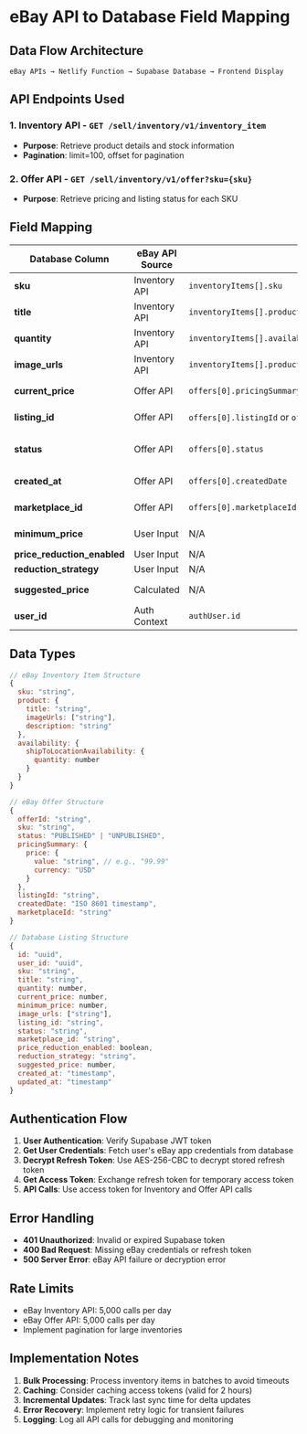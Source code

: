 # eBay API to Database Field Mapping

## Data Flow Architecture

```
eBay APIs → Netlify Function → Supabase Database → Frontend Display
```

## API Endpoints Used

### 1. **Inventory API** - `GET /sell/inventory/v1/inventory_item`
- **Purpose**: Retrieve product details and stock information
- **Pagination**: limit=100, offset for pagination

### 2. **Offer API** - `GET /sell/inventory/v1/offer?sku={sku}`
- **Purpose**: Retrieve pricing and listing status for each SKU

## Field Mapping

| Database Column | eBay API Source | API Field Path | Notes |
|-----------------|-----------------|----------------|-------|
| **sku** | Inventory API | `inventoryItems[].sku` | Unique identifier |
| **title** | Inventory API | `inventoryItems[].product.title` | Product name |
| **quantity** | Inventory API | `inventoryItems[].availability.shipToLocationAvailability.quantity` | Available stock |
| **image_urls** | Inventory API | `inventoryItems[].product.imageUrls[]` | Array of image URLs |
| **current_price** | Offer API | `offers[0].pricingSummary.price.value` | Current listing price |
| **listing_id** | Offer API | `offers[0].listingId` or `offers[0].offerId` | eBay listing identifier |
| **status** | Offer API | `offers[0].status` | PUBLISHED, UNPUBLISHED, etc. |
| **created_at** | Offer API | `offers[0].createdDate` | Listing creation date |
| **marketplace_id** | Offer API | `offers[0].marketplaceId` | EBAY_US, EBAY_UK, etc. |
| **minimum_price** | User Input | N/A | Set by user in app |
| **price_reduction_enabled** | User Input | N/A | Toggle in app |
| **reduction_strategy** | User Input | N/A | Selected in app |
| **suggested_price** | Calculated | N/A | Based on strategy |
| **user_id** | Auth Context | `authUser.id` | From Supabase auth |

## Data Types

```javascript
// eBay Inventory Item Structure
{
  sku: "string",
  product: {
    title: "string",
    imageUrls: ["string"],
    description: "string"
  },
  availability: {
    shipToLocationAvailability: {
      quantity: number
    }
  }
}

// eBay Offer Structure
{
  offerId: "string",
  sku: "string",
  status: "PUBLISHED" | "UNPUBLISHED",
  pricingSummary: {
    price: {
      value: "string", // e.g., "99.99"
      currency: "USD"
    }
  },
  listingId: "string",
  createdDate: "ISO 8601 timestamp",
  marketplaceId: "string"
}

// Database Listing Structure
{
  id: "uuid",
  user_id: "uuid",
  sku: "string",
  title: "string",
  quantity: number,
  current_price: number,
  minimum_price: number,
  image_urls: ["string"],
  listing_id: "string",
  status: "string",
  marketplace_id: "string",
  price_reduction_enabled: boolean,
  reduction_strategy: "string",
  suggested_price: number,
  created_at: "timestamp",
  updated_at: "timestamp"
}
```

## Authentication Flow

1. **User Authentication**: Verify Supabase JWT token
2. **Get User Credentials**: Fetch user's eBay app credentials from database
3. **Decrypt Refresh Token**: Use AES-256-CBC to decrypt stored refresh token
4. **Get Access Token**: Exchange refresh token for temporary access token
5. **API Calls**: Use access token for Inventory and Offer API calls

## Error Handling

- **401 Unauthorized**: Invalid or expired Supabase token
- **400 Bad Request**: Missing eBay credentials or refresh token
- **500 Server Error**: eBay API failure or decryption error

## Rate Limits

- eBay Inventory API: 5,000 calls per day
- eBay Offer API: 5,000 calls per day
- Implement pagination for large inventories

## Implementation Notes

1. **Bulk Processing**: Process inventory items in batches to avoid timeouts
2. **Caching**: Consider caching access tokens (valid for 2 hours)
3. **Incremental Updates**: Track last sync time for delta updates
4. **Error Recovery**: Implement retry logic for transient failures
5. **Logging**: Log all API calls for debugging and monitoring